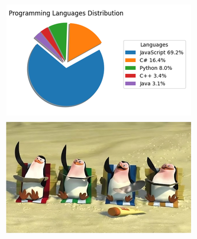 ![code_exp_figure](https://github.com/weitsunglin/weitsunglin/blob/main/code_exp.png)


<img src="https://github.com/weitsunglin/weitsunglin/blob/main/fucking_penguin.jpeg" width="500" height="300" />



<!-- ![code_exp_figure](https://github.com/weitsunglin/weitsunglin/blob/main/github_clone_counts.png)-->


<!-- ![code_exp_figure](https://github.com/weitsunglin/weitsunglin/blob/main/github_visitor.png)-->
